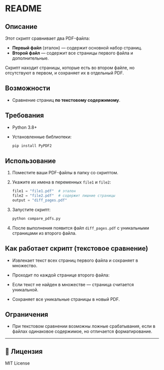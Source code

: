 # README

## Описание

Этот скрипт сравнивает два PDF-файла:

* **Первый файл** (эталон) — содержит основной набор страниц.
* **Второй файл** — содержит все страницы первого файла и дополнительные.

Скрипт находит страницы, которые есть во втором файле, но отсутствуют в первом, и сохраняет их в отдельный PDF.

## Возможности

* Сравнение страниц **по текстовому содержимому**.

## Требования

* Python 3.8+
* Установленные библиотеки:

  ```bash
  pip install PyPDF2
  ```

## Использование

1. Поместите ваши PDF-файлы в папку со скриптом.
2. Укажите их имена в переменных `file1` и `file2`:

   ```python
   file1 = "file1.pdf"  # эталон
   file2 = "file2.pdf"  # содержит лишние страницы
   output = "diff_pages.pdf"
   ```
3. Запустите скрипт:

   ```bash
   python compare_pdfs.py
   ```
4. После выполнения появится файл `diff_pages.pdf` с уникальными страницами из второго файла.

## Как работает скрипт (текстовое сравнение)

* Извлекает текст всех страниц первого файла и сохраняет в множество.
* Проходит по каждой странице второго файла:

* Если текст не найден в множестве — страница считается уникальной.
* Сохраняет все уникальные страницы в новый PDF.

## Ограничения

* При текстовом сравнении возможны ложные срабатывания, если в файлах одинаковое содержимое, но отличается форматирование.

---

## 📜 Лицензия

MIT License
